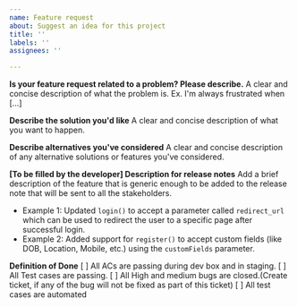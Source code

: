 ```yaml
---
name: Feature request
about: Suggest an idea for this project
title: ''
labels: ''
assignees: ''

---
```


**Is your feature request related to a problem? Please describe.**
A clear and concise description of what the problem is. Ex. I'm always frustrated when [...]

**Describe the solution you'd like**
A clear and concise description of what you want to happen.

**Describe alternatives you've considered**
A clear and concise description of any alternative solutions or features you've considered.

**[To be filled by the developer] Description for release notes**
Add a brief description of the feature that is generic enough to be added to the release note that will be sent to all the stakeholders.
- Example 1: Updated `login()` to accept a parameter called `redirect_url` which can be used to redirect the user to a specific page after successful login.
- Example 2: Added support for `register()` to accept custom fields (like DOB, Location, Mobile, etc.) using the `customFields` parameter.

**Definition of Done**
[ ] All ACs are passing during dev box and in staging.
[ ] All Test cases are passing.
[ ] All High and medium bugs are closed.(Create ticket, if any of the bug will not be fixed as part of this ticket)
[ ] All test cases are automated
